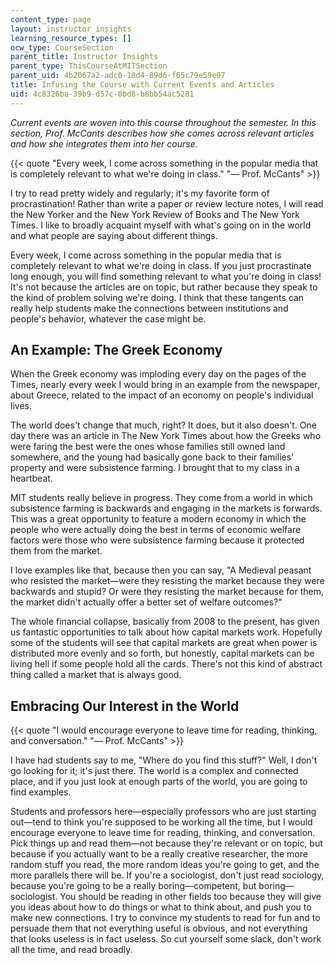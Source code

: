 ```yaml
---
content_type: page
layout: instructor_insights
learning_resource_types: []
ocw_type: CourseSection
parent_title: Instructor Insights
parent_type: ThisCourseAtMITSection
parent_uid: 4b2067a2-adc0-18d4-89d6-f65c79e59e97
title: Infusing the Course with Current Events and Articles
uid: 4c8326ba-39b9-d57c-0bd8-b8bb54ac5281
---
```


_Current events are woven into this course throughout the semester. In this section, Prof. McCants describes how she comes across relevant articles and how she integrates them into her course._

{{< quote "Every week, I come across something in the popular media that is completely relevant to what we're doing in class." "— Prof. McCants" >}}

I try to read pretty widely and regularly; it's my favorite form of procrastination! Rather than write a paper or review lecture notes, I will read the New Yorker and the New York Review of Books and The New York Times. I like to broadly acquaint myself with what's going on in the world and what people are saying about different things.

Every week, I come across something in the popular media that is completely relevant to what we're doing in class. If you just procrastinate long enough, you will find something relevant to what you're doing in class! It's not because the articles are on topic, but rather because they speak to the kind of problem solving we're doing. I think that these tangents can really help students make the connections between institutions and people's behavior, whatever the case might be.

An Example: The Greek Economy
-----------------------------

When the Greek economy was imploding every day on the pages of the Times, nearly every week I would bring in an example from the newspaper, about Greece, related to the impact of an economy on people's individual lives.

The world does't change that much, right? It does, but it also doesn't. One day there was an article in The New York Times about how the Greeks who were faring the best were the ones whose families still owned land somewhere, and the young had basically gone back to their families' property and were subsistence farming. I brought that to my class in a heartbeat.

MIT students really believe in progress. They come from a world in which subsistence farming is backwards and engaging in the markets is forwards. This was a great opportunity to feature a modern economy in which the people who were actually doing the best in terms of economic welfare factors were those who were subsistence farming because it protected them from the market.

I love examples like that, because then you can say, "A Medieval peasant who resisted the market—were they resisting the market because they were backwards and stupid? Or were they resisting the market because for them, the market didn't actually offer a better set of welfare outcomes?"

The whole financial collapse, basically from 2008 to the present, has given us fantastic opportunities to talk about how capital markets work. Hopefully some of the students will see that capital markets are great when power is distributed more evenly and so forth, but honestly, capital markets can be living hell if some people hold all the cards. There's not this kind of abstract thing called a market that is always good.

Embracing Our Interest in the World
-----------------------------------

{{< quote "I would encourage everyone to leave time for reading, thinking, and conversation." "— Prof. McCants" >}}

I have had students say to me, "Where do you find this stuff?" Well, I don't go looking for it; it's just there. The world is a complex and connected place, and if you just look at enough parts of the world, you are going to find examples.

Students and professors here—especially professors who are just starting out—tend to think you're supposed to be working all the time, but I would encourage everyone to leave time for reading, thinking, and conversation. Pick things up and read them—not because they're relevant or on topic, but because if you actually want to be a really creative researcher, the more random stuff you read, the more random ideas you're going to get, and the more parallels there will be. If you're a sociologist, don't just read sociology, because you're going to be a really boring—competent, but boring—sociologist. You should be reading in other fields too because they will give you ideas about how to do things or what to think about, and push you to make new connections. I try to convince my students to read for fun and to persuade them that not everything useful is obvious, and not everything that looks useless is in fact useless. So cut yourself some slack, don't work all the time, and read broadly.